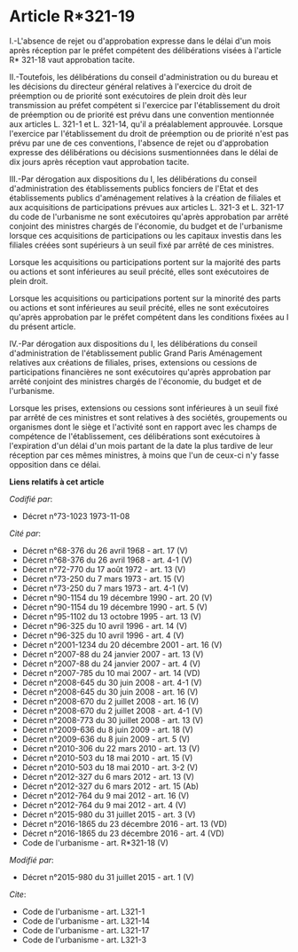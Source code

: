 # Article R*321-19

I.-L'absence de rejet ou d'approbation expresse dans le délai d'un mois après réception par le préfet compétent des
délibérations visées à l'article R* 321-18 vaut approbation tacite. 

II.-Toutefois, les délibérations du conseil d'administration ou du bureau et les décisions du directeur général relatives à
l'exercice du droit de préemption ou de priorité sont exécutoires de plein droit dès leur transmission au préfet compétent si
l'exercice par l'établissement du droit de préemption ou de priorité est prévu dans une convention mentionnée aux articles L.
321-1 et L. 321-14, qu'il a préalablement approuvée. Lorsque l'exercice par l'établissement du droit de préemption ou de
priorité n'est pas prévu par une de ces conventions, l'absence de rejet ou d'approbation expresse des délibérations ou
décisions susmentionnées dans le délai de dix jours après réception vaut approbation tacite. 

III.-Par dérogation aux dispositions du I, les délibérations du conseil d'administration des établissements publics fonciers
de l'Etat et des établissements publics d'aménagement relatives à la création de filiales et aux acquisitions de
participations prévues aux articles L. 321-3 et L. 321-17 du code de l'urbanisme ne sont exécutoires qu'après approbation par
arrêté conjoint des ministres chargés de l'économie, du budget et de l'urbanisme lorsque ces acquisitions de participations
ou les capitaux investis dans les filiales créées sont supérieurs à un seuil fixé par arrêté de ces ministres. 

Lorsque les acquisitions ou participations portent sur la majorité des parts ou actions et sont inférieures au seuil précité,
elles sont exécutoires de plein droit. 

Lorsque les acquisitions ou participations portent sur la minorité des parts ou actions et sont inférieures au seuil précité,
elles ne sont exécutoires qu'après approbation par le préfet compétent dans les conditions fixées au I du présent article. 

IV.-Par dérogation aux dispositions du I, les délibérations du conseil d'administration de l'établissement public Grand Paris
Aménagement  relatives aux créations de filiales, prises, extensions ou cessions de participations financières ne sont
exécutoires qu'après approbation par arrêté conjoint des ministres chargés de l'économie, du budget et de l'urbanisme. 

Lorsque les prises, extensions ou cessions sont inférieures à un seuil fixé par arrêté de ces ministres et sont relatives à
des sociétés, groupements ou organismes dont le siège et l'activité sont en rapport avec les champs de compétence de
l'établissement, ces délibérations sont exécutoires à l'expiration d'un délai d'un mois partant de la date la plus tardive de
leur réception par ces mêmes ministres, à moins que l'un de ceux-ci n'y fasse opposition dans ce délai.

**Liens relatifs à cet article**

_Codifié par_:

  - Décret n°73-1023 1973-11-08

_Cité par_:

  - Décret n°68-376 du 26 avril 1968 - art. 17 (V)
  - Décret n°68-376 du 26 avril 1968 - art. 4-1 (V)
  - Décret n°72-770 du 17 août 1972 - art. 13 (V)
  - Décret n°73-250 du 7 mars 1973 - art. 15 (V)
  - Décret n°73-250 du 7 mars 1973 - art. 4-1 (V)
  - Décret n°90-1154 du 19 décembre 1990 - art. 20 (V)
  - Décret n°90-1154 du 19 décembre 1990 - art. 5 (V)
  - Décret n°95-1102 du 13 octobre 1995 - art. 13 (V)
  - Décret n°96-325 du 10 avril 1996 - art. 14 (V)
  - Décret n°96-325 du 10 avril 1996 - art. 4 (V)
  - Décret n°2001-1234 du 20 décembre 2001 - art. 16 (V)
  - Décret n°2007-88 du 24 janvier 2007 - art. 13 (V)
  - Décret n°2007-88 du 24 janvier 2007 - art. 4 (V)
  - Décret n°2007-785 du 10 mai 2007 - art. 14 (VD)
  - Décret n°2008-645 du 30 juin 2008 - art. 4-1 (V)
  - Décret n°2008-645 du 30 juin 2008 - art. 16 (V)
  - Décret n°2008-670 du 2 juillet 2008 - art. 16 (V)
  - Décret n°2008-670 du 2 juillet 2008 - art. 4-1 (V)
  - Décret n°2008-773 du 30 juillet 2008 - art. 13 (V)
  - Décret n°2009-636 du 8 juin 2009 - art. 18 (V)
  - Décret n°2009-636 du 8 juin 2009 - art. 5 (V)
  - Décret n°2010-306 du 22 mars 2010 - art. 13 (V)
  - Décret n°2010-503 du 18 mai 2010 - art. 15 (V)
  - Décret n°2010-503 du 18 mai 2010 - art. 3-2 (V)
  - Décret n°2012-327  du 6 mars 2012 - art. 13 (V)
  - Décret n°2012-327  du 6 mars 2012 - art. 15 (Ab)
  - Décret n°2012-764 du 9 mai 2012 - art. 16 (V)
  - Décret n°2012-764 du 9 mai 2012 - art. 4 (V)
  - Décret n°2015-980 du 31 juillet 2015 - art. 3 (V)
  - Décret n°2016-1865 du 23 décembre 2016 - art. 13 (VD)
  - Décret n°2016-1865 du 23 décembre 2016 - art. 4 (VD)
  - Code de l'urbanisme - art. R*321-18 (V)

_Modifié par_:

  - Décret n°2015-980 du 31 juillet 2015 - art. 1 (V)

_Cite_:

  - Code de l'urbanisme - art. L321-1
  - Code de l'urbanisme - art. L321-14
  - Code de l'urbanisme - art. L321-17
  - Code de l'urbanisme - art. L321-3
